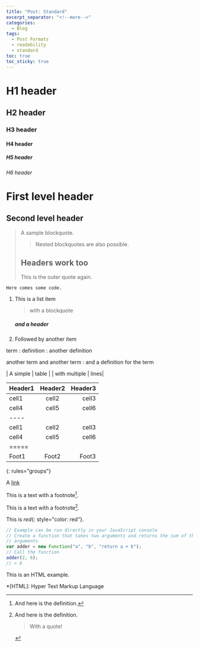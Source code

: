 ```yaml
---
title: "Post: Standard"
excerpt_separator: "<!--more-->"
categories:
  - Blog
tags:
  - Post Formats
  - readability
  - standard
toc: true
toc_sticky: true
---
```


# H1 header

## H2 header

### H3 header

#### H4 header

##### H5 header

###### H6 header

First level header
==================

Second level header
-------------------

> A sample blockquote.
>
> >Nested blockquotes are
> >also possible.
>
> ## Headers work too
> This is the outer quote again.

~~~~~~~~
Here comes some code.
~~~~~~~~

1. This is a list item
    > with a blockquote
    ##### and a header

2. Followed by another item

term
: definition
: another definition

another term
and another term
: and a definition for the term

| A simple | table |
| with multiple | lines|

| Header1 | Header2 | Header3 |
|:--------|:-------:|--------:|
| cell1   | cell2   | cell3   |
| cell4   | cell5   | cell6   |
|----
| cell1   | cell2   | cell3   |
| cell4   | cell5   | cell6   |
|=====
| Foot1   | Foot2   | Foot3
{: rules="groups"}

A [link](http://kramdown.gettalong.org)

This is a text with a
footnote[^1].

[^1]: And here is the definition.

This is a text with a
footnote[^2].

[^2]:
    And here is the definition.

    > With a quote!

This is *red*{: style="color: red"}.

~~~js
// Example can be run directly in your JavaScript console
// Create a function that takes two arguments and returns the sum of those
// arguments
var adder = new Function("a", "b", "return a + b");
// Call the function
adder(2, 6);
// > 8
~~~

This is an HTML
example.

*[HTML]: Hyper Text Markup Language